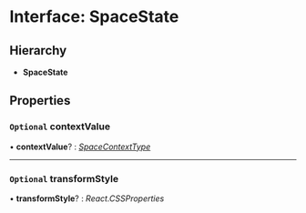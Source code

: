 # Interface: SpaceState

## Hierarchy

- **SpaceState**

## Properties

### `Optional` contextValue

• **contextValue**? : _[SpaceContextType](spacecontexttype.md)_

---

### `Optional` transformStyle

• **transformStyle**? : _React.CSSProperties_
